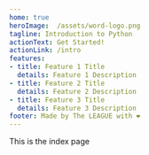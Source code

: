 ```yaml
---
home: true
heroImage:  /assets/word-logo.png
tagline: Introduction to Python
actionText: Get Started!
actionLink: /intro
features:
- title: Feature 1 Title
  details: Feature 1 Description
- title: Feature 2 Title
  details: Feature 2 Description
- title: Feature 3 Title
  details: Feature 3 Description
footer: Made by The LEAGUE with ❤️
---
```


This is the index page 
